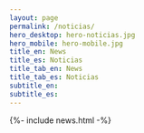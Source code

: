 ```yaml
---
layout: page
permalink: /noticias/
hero_desktop: hero-noticias.jpg
hero_mobile: hero-mobile.jpg
title_en: News
title_es: Noticias
title_tab_en: News
title_tab_es: Noticias
subtitle_en:
subtitle_es:
---
```


{%- include news.html -%}
